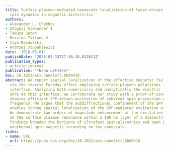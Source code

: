 ```yaml
---
title: Surface plasmon-mediated nanoscale localization of laser-driven sub-terahertz
  spin dynamics in magnetic dielectrics
authors:
- Alexander L. Chekhov
- Stognij Alexander I
- Takuya Satoh
- Murzina Tatiana V
- Ilya Razdolski
- Andrzej Stupakiewicz
date: '2018-05-01'
publishDate: '2025-03-15T17:36:10.812011Z'
publication_types:
- article-journal
publication: '*Nano Letters*'
doi: 10.1021/acs.nanolett.8b00416
abstract: We report spatial localization of the effective magnetic field generated
  via the inverse Faraday effect employing surface plasmon polaritons (SPPs) at Au/garnet
  interface. Analyzing both numerically and analytically the electric field of the
  SPPs at this interface, we corroborate our study with a proof-of-concept experiment
  showing efficient SPP-driven excitation of coherent spin precession with 0.41 THz
  frequency. We argue that the subdiffractional confinement of the SPP electric field
  enables strong spatial localization of the SPP-mediated excitation of spin dynamics.
  We demonstrate two orders of magnitude enhancement of the excitation efficiency
  at the surface plasmon resonance within a 100 nm layer of a dielectric garnet. Our
  findings broaden the horizons of ultrafast spin-plasmonics and open pathways toward
  nonthermal opto-magnetic recording on the nanoscale.
links:
- name: URL
  url: https://pubs.acs.org/doi/10.1021/acs.nanolett.8b00416
---
```

